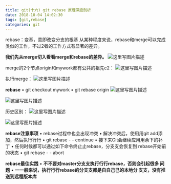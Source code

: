 ```yaml
---
title: git(十六) git rebase 原理深度剖析
date: 2018-10-04 14:02:30
tags: [git,rebase]
categories: git
---
```


rebase：变基，意即改变分支的根基
从某种程度来说，rebase和merge可以完成类似的工作，不过2者的工作方式有显著的差异。
<!-- more -->
**我们先从merge切入看看merge和rebase的差异。**
![这里写图片描述](20170805173058949.png)

merge的2个节点origin和mywork都有公共的祖先c2：
![这里写图片描述](20170805173209090.png)

执行merge：
![这里写图片描述](20170805173254089.png)  

**rebase**
• git checkout mywork
• git rebase origin
![这里写图片描述](20170805173401824.png)	 

![这里写图片描述](20170805173446088.png)  

历史区别：
![这里写图片描述](20170805173535613.png)  

![这里写图片描述](20170805173613469.png)  

**rebase注意事项**
• rebase过程中也会出现冲突
• 解决冲突后，使⽤用git add添加，然后执⾏行行
• git rebase - - continue
• 接下来Git会继续应⽤用余下的补丁
• 任何时候都可以通过如下命令终⽌止rebase，分⽀支会恢复到
rebase开始前的状态
• git rebase - - abort

**rebase最佳实践**
• **不不要对master分⽀支执⾏行行rebase，否则会引起很多
问题**
• **⼀一般来说，执⾏行行rebase的分⽀支都是⾃自⼰己的本地分
⽀支，没有推送到远程版本库**
